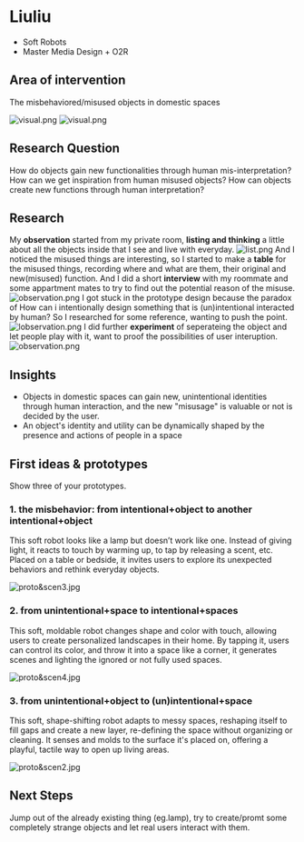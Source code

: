 # Liuliu
- Soft Robots
- Master Media Design + O2R

## Area of intervention
The misbehaviored/misused objects in domestic spaces

![visual.png](pic/1107-1.png)
![visual.png](pic/1107-2.png)

## Research Question
How do objects gain new functionalities through human mis-interpretation?
How can we get inspiration from human misused objects?
How can objects create new functions through human interpretation?

## Research
My **observation** started from my private room, **listing and thinking** a little about all the objects inside that I see and live with everyday.
![list.png](pic/1107-3.png)
And I noticed the misused things are interesting, so I started to make a **table** for the misused things, recording where and what are them, their original and new(misused) function. And I did a short **interview** with my roommate and some appartment mates to try to find out the potential reason of the misuse.
![observation.png](pic/1107-4.png)
I got stuck in the prototype design because the paradox of How can i intentionally design something that is (un)intentional interacted by human? So I researched for some reference, wanting to push the point. 
![lobservation.png](pic/1107-6.png)
I did further **experiment** of seperateing the object and let people play with it, want to proof the possibilities of user interuption.
![observation.png](pic/1107-5.png)

## Insights
- Objects in domestic spaces can gain new, unintentional identities through human interaction, and the new "misusage" is valuable or not is decided by the user.
- An object's identity and utility can be dynamically shaped by the presence and actions of people in a space

## First ideas & prototypes
Show three of your prototypes.

### 1. the misbehavior: from intentional+object to another intentional+object 
This soft robot looks like a lamp but doesn’t work like one. Instead of giving light, it reacts to touch by warming up, to tap by releasing a scent, etc. Placed on a table or bedside, it invites users to explore its unexpected behaviors and rethink everyday objects.

![proto&scen3.jpg](pic/proto&scen3.jpg)

### 2. from unintentional+space to intentional+spaces 
This soft, moldable robot changes shape and color with touch, allowing users to create personalized landscapes in their home. By tapping it, users can control its color, and throw it into a space like a corner, it generates scenes and lighting the ignored or not fully used spaces.

![proto&scen4.jpg](pic/proto&scen4.jpg)


### 3. from unintentional+object to (un)intentional+space
This soft, shape-shifting robot adapts to messy spaces, reshaping itself to fill gaps and create a new layer, re-defining the space without organizing or cleaning. It senses and molds to the surface it's placed on, offering a playful, tactile way to open up living areas.

![proto&scen2.jpg](pic/proto&scen2.jpg)

## Next Steps
Jump out of the already existing thing (eg.lamp), try to create/promt some completely strange objects and let real users interact with them.